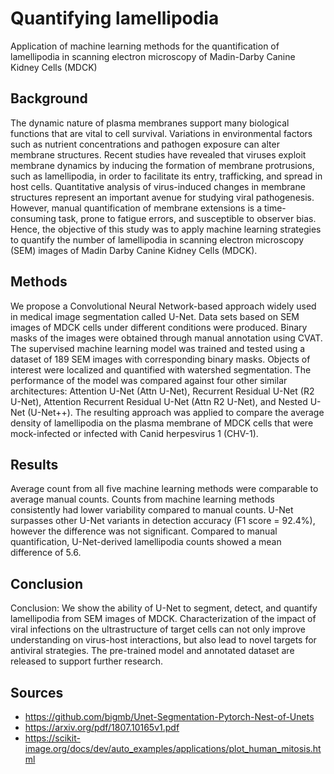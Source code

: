 # Quantifying lamellipodia
Application of machine learning methods for the quantification of lamellipodia in scanning electron microscopy of Madin-Darby Canine Kidney Cells (MDCK)

## Background
The dynamic nature of plasma membranes support many biological functions that are vital to cell survival. Variations in environmental factors such as nutrient concentrations and pathogen exposure can alter membrane structures. Recent studies have revealed that viruses exploit membrane dynamics by inducing the formation of membrane protrusions, such as lamellipodia, in order to facilitate its entry, trafficking, and spread in host cells. Quantitative analysis of virus-induced changes in membrane structures represent an important avenue for studying viral pathogenesis. However, manual quantification of membrane extensions is a time-consuming task, prone to fatigue errors, and susceptible to observer bias. Hence, the objective of this study was to apply machine learning strategies to quantify the number of lamellipodia in scanning electron microscopy (SEM) images of Madin Darby Canine Kidney Cells (MDCK).

## Methods
We propose a Convolutional Neural Network-based approach widely used in medical image segmentation called U-Net. Data sets based on SEM images of MDCK cells under different conditions were produced. Binary masks of the images were obtained through manual annotation using CVAT. The supervised machine learning model was trained and tested using a dataset of 189 SEM images with corresponding binary masks. Objects of interest were localized and quantified with watershed segmentation. The performance of the model was compared against four other similar architectures: Attention U-Net (Attn U-Net), Recurrent Residual U-Net (R2 U-Net), Attention Recurrent Residual U-Net (Attn R2 U-Net), and Nested U-Net (U-Net++). The resulting approach was applied to compare the average density of lamellipodia on the plasma membrane of MDCK cells that were mock-infected or infected with Canid herpesvirus 1 (CHV-1).

## Results
Average count from all five machine learning methods were comparable to average manual counts. Counts from machine learning methods consistently had lower variability compared to manual counts. U-Net surpasses other U-Net variants in detection accuracy (F1 score = 92.4%), however the difference was not significant. Compared to manual quantification, U-Net-derived lamellipodia counts showed a mean difference of 5.6.

## Conclusion
Conclusion: We show the ability of U-Net to segment, detect, and quantify lamellipodia from SEM images of MDCK. Characterization of the impact of viral infections on the ultrastructure of target cells can not only improve understanding on virus-host interactions, but also lead to novel targets for antiviral strategies. The pre-trained model and annotated dataset are released to support further research.

## Sources
* https://github.com/bigmb/Unet-Segmentation-Pytorch-Nest-of-Unets
* https://arxiv.org/pdf/1807.10165v1.pdf
* https://scikit-image.org/docs/dev/auto_examples/applications/plot_human_mitosis.html

